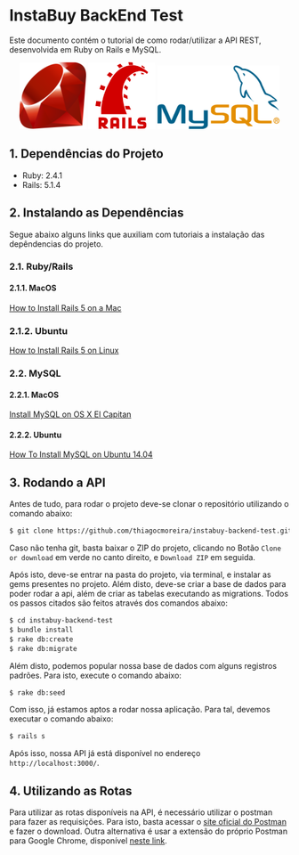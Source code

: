 # InstaBuy BackEnd Test

Este documento contém o tutorial de como rodar/utilizar a API REST, desenvolvida em Ruby on Rails e MySQL.

<p align="center">
  <a href="#"><img width="120" src="./docs/ruby.png" alt="Ruby"></a>
  <a href="#"><img width="120"  src="./docs/rails.png" alt="Rails"></a>
  <a href="#"><img width="220" src="./docs/mysql.png" alt="MySQL"></a>
</p>

## 1. Dependências do Projeto

* Ruby: 2.4.1
* Rails: 5.1.4

## 2. Instalando as Dependências

Segue abaixo alguns links que auxiliam com tutoriais a instalação das depêndencias do projeto.

### 2.1. Ruby/Rails

#### 2.1.1. MacOS

[How to Install Rails 5 on a Mac](http://blog.teamtreehouse.com/install-rails-5-mac)

### 2.1.2. Ubuntu

[How to Install Rails 5 on Linux](http://blog.teamtreehouse.com/installing-rails-5-linux)

### 2.2. MySQL

#### 2.2.1. MacOS

[Install MySQL on OS X El Capitan](https://gist.github.com/nrollr/a8d156206fa1e53c6cd6)

#### 2.2.2. Ubuntu

[How To Install MySQL on Ubuntu 14.04](https://www.digitalocean.com/community/tutorials/how-to-install-mysql-on-ubuntu-14-04)

## 3. Rodando a API

Antes de tudo, para rodar o projeto deve-se clonar o repositório utilizando o comando abaixo:

```bash
$ git clone https://github.com/thiagocmoreira/instabuy-backend-test.git
```

Caso não tenha git, basta baixar o ZIP do projeto, clicando no Botão `Clone or download` em verde no canto direito, e `Download ZIP` em seguida.

Após isto, deve-se entrar na pasta do projeto, via terminal, e instalar as gems presentes no projeto. Além disto, deve-se criar a base de dados para poder rodar a api, além de criar as tabelas executando as migrations. Todos os passos citados são feitos através dos comandos abaixo:

```bash
$ cd instabuy-backend-test
$ bundle install
$ rake db:create
$ rake db:migrate
```

Além disto, podemos popular nossa base de dados com alguns registros padrões. Para isto, execute o comando abaixo:

```bash
$ rake db:seed 
```

Com isso, já estamos aptos a rodar nossa aplicação. Para tal, devemos executar o comando abaixo:

```bash
$ rails s
```

Após isso, nossa API já está disponível no endereço `http://localhost:3000/`.

## 4. Utilizando as Rotas

Para utilizar as rotas disponíveis na API, é necessário utilizar o postman para fazer as requisições. Para isto, basta acessar o [site oficial do Postman](https://www.getpostman.com/postman) e fazer o download. Outra alternativa é usar a extensão do próprio Postman para Google Chrome, disponível [neste link](https://chrome.google.com/webstore/detail/postman/fhbjgbiflinjbdggehcddcbncdddomop).



